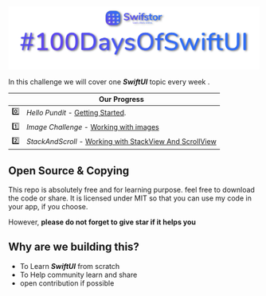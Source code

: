 <a href="https://swifstor.com"><img src="Images/swiftBanner.png" /></a>

In this challenge we will cover one ***_SwiftUI_*** topic every week .


|         | Our Progress  |
----------|-----------------
:zero: | _Hello Pundit_ - [Getting Started](https://github.com/KhamkhaDeveloper/100DaysOfSwiftUI/tree/master/HelloPundit).
:one: | _Image Challenge_ -  [Working with images](https://github.com/KhamkhaDeveloper/100DaysOfSwiftUI/tree/master/ImageChallenge)
:two: | _StackAndScroll_ -  [Working with StackView And ScrollView](https://github.com/KhamkhaDeveloper/100DaysOfSwiftUI/tree/master/ImageChallenge)

## Open Source & Copying

This repo is absolutely free and for learning purpose. feel free to download the code or share.
It is licensed under MIT so that you can use my code in your app, if you choose.

However, **please do not forget to give star if it helps you**

## Why are we building this?

- To Learn ***SwiftUI*** from scratch
- To Help community learn and share
- open contribution if possible
